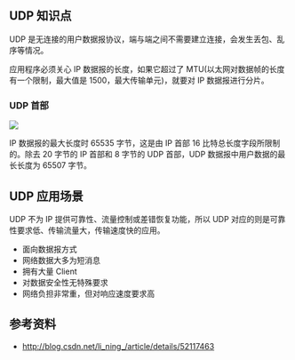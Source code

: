 ## UDP 知识点

UDP 是无连接的用户数据报协议，端与端之间不需要建立连接，会发生丢包、乱序等情况。

应用程序必须关心 IP 数据报的长度，如果它超过了 MTU(以太网对数据帧的长度有一个限制，最大值是 1500，最大传输单元)，就要对 IP 数据报进行分片。

### UDP 首部

![](https://github.com/steveLauwh/TCP-IP/raw/master/TCP/image/udpheader.png)

IP 数据报的最大长度时 65535 字节，这是由 IP 首部 16 比特总长度字段所限制的。除去 20 字节的 IP 首部和 8 字节的 UDP 首部，UDP 数据报中用户数据的最长长度为 65507 字节。

## UDP 应用场景

UDP 不为 IP 提供可靠性、流量控制或差错恢复功能，所以 UDP 对应的则是可靠性要求低、传输流量大，传输速度快的应用。

* 面向数据报方式
* 网络数据大多为短消息 
* 拥有大量 Client
* 对数据安全性无特殊要求
* 网络负担非常重，但对响应速度要求高

## 参考资料

* http://blog.csdn.net/li_ning_/article/details/52117463

